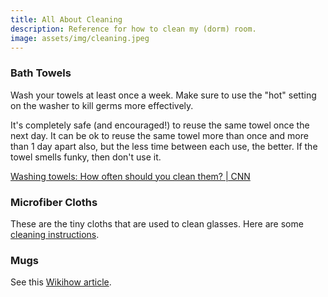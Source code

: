 ```yaml
---
title: All About Cleaning
description: Reference for how to clean my (dorm) room.
image: assets/img/cleaning.jpeg
---
```


### Bath Towels

Wash your towels at least once a week. Make sure to use the "hot" setting on the washer to kill germs more effectively.

It's completely safe (and encouraged!) to reuse the same towel once the next day. It can be ok to reuse the same towel more than once and more than 1 day apart also, but the less time between each use, the better. If the towel smells funky, then don't use it.

[Washing towels: How often should you clean them? | CNN](https://www.cnn.com/2021/10/02/health/washing-towels-how-often-wellness/index.html#:~:text=Can%20I%20reuse%20a%20towel,better%20for%20the%20environment%2C%20too.&text=Reusing%20towels%20a%20few%20times,be%20a%20cause%20for%20alarm.)

### Microfiber Cloths
These are the tiny cloths that are used to clean glasses. Here are some [cleaning instructions](https://www.getcleanam.com/instructions/how-to-clean-the-microfiber).

### Mugs
See this [Wikihow article](https://www.wikihow.com/Clean-Cups).
